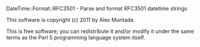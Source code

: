 DateTime::Format::RFC3501 - Parse and format RFC3501 datetime strings

This software is copyright (c) 2011 by Alex Muntada.

This is free software; you can redistribute it and/or modify it under
the same terms as the Perl 5 programming language system itself.
